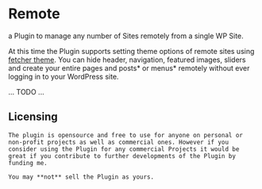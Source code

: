 # Remote

a Plugin to manage any number of Sites remotely from a single WP Site.

At this time the Plugin supports setting theme options of remote sites using [fetcher theme](https://github.com/sebot/fetcher/). You can hide header, navigation, featured images, sliders and create your entire pages and posts* or menus* remotely without ever logging in to your WordPress site.

... TODO ...

## Licensing
    The plugin is opensource and free to use for anyone on personal or non-profit projects as well as commercial ones. However if you consider using the Plugin for any commercial Projects it would be great if you contribute to further developments of the Plugin by funding me.  

    You may **not** sell the Plugin as yours.